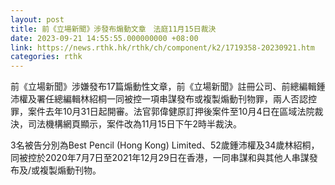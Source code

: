 ```yaml
---
layout: post
title: 前《立場新聞》涉發布煽動文章　法庭11月15日裁決
date: 2023-09-21 14:55:55.000000000 +08:00
link: https://news.rthk.hk/rthk/ch/component/k2/1719358-20230921.htm
categories: rthk
---
```


前《立場新聞》涉嫌發布17篇煽動性文章，前《立場新聞》註冊公司、前總編輯鍾沛權及署任總編輯林紹桐一同被控一項串謀發布或複製煽動刊物罪，兩人否認控罪，案件去年10月31日起開審。法官郭偉健原訂押後案件至10月4日在區域法院裁決，司法機構網頁顯示，案件改為11月15日下午2時半裁決。 

3名被告分別為Best Pencil (Hong Kong) Limited、52歲鍾沛權及34歲林紹桐，同被控於2020年7月7日至2021年12月29日在香港，一同串謀和與其他人串謀發布及/或複製煽動刊物。
